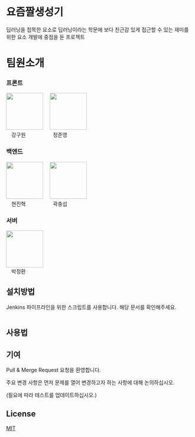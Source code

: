 # 요즘짤생성기

딥러닝을 접목한 요소로 딥러닝이라는 학문에 보다 친근감 있게 접근할 수 있는 재미를 위한 요소 개발에 중점을 둔 프로젝트 

# 팀원소개
### 프론트
<img src="/uploads/95c86ac00bb9068fbaddfde923ea99f8/goo.jpg" width="100px" height="100px">&emsp;
<img src="/uploads/ba2a3448a0c37d1793d6c6ee48c57055/4.jpg" width="100px" height="100px"> 
<br>&emsp;강구원 &emsp;&emsp;&emsp;&emsp;&emsp;정준영 

### 백엔드
<img src="/uploads/7640898ee20c5daec513d93820395bf8/2.jpg" width="100px" height="100px">&emsp;
<img src="/uploads/102c25d71feaf1951631d7100c99c180/3.jpg" width="100px" height="100px"> 
<br>&emsp;현진혁 &emsp;&emsp;&emsp;&emsp;&emsp;곽충섭 

### 서버
<img src="/uploads/caba213988a96f88a9509cf2d29a3b9a/5.png" width="100px" height="100px">
<br>&emsp;박정환

## 설치방법

Jenkins 파이프라인을 위한 스크립트를 사용합니다. 해당 문서를 확인해주세요.

```bash
```

## 사용법



## 기여
Pull & Merge Request 요청을 환영합니다. 

주요 변경 사항은 먼저 문제를 열어 변경하고자 하는 사항에 대해 논의하십시오.

(필요에 따라 테스트를 업데이트하십시오.)

## License
[MIT](https://choosealicense.com/licenses/mit/)